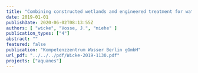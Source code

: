 ```yaml
---
title: "Combining constructed wetlands and engineered treatment for water reuse, report WP3, Deliverable D3.1."
date: 2019-01-01
publishDate: 2020-06-02T08:13:55Z
authors: [ "wicke", "Vosse, J.", "miehe" ]
publication_types: ["4"]
abstract: ""
featured: false
publication: "Kompetenzzentrum Wasser Berlin gGmbH"
url_pdf: "../../../pdf/Wicke-2019-1130.pdf"
projects: ["aquanes"]
---
```


